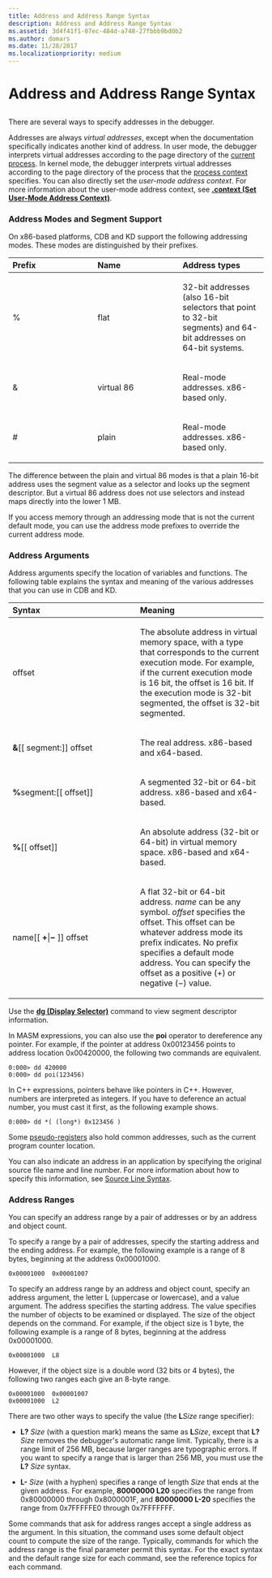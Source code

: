 ```yaml
---
title: Address and Address Range Syntax
description: Address and Address Range Syntax
ms.assetid: 3d4f41f1-07ec-484d-a748-27fbbb9bd0b2
ms.author: domars
ms.date: 11/28/2017
ms.localizationpriority: medium
---
```


# Address and Address Range Syntax


## <span id="ddk_address_and_address_range_syntax_dbg"></span><span id="DDK_ADDRESS_AND_ADDRESS_RANGE_SYNTAX_DBG"></span>


There are several ways to specify addresses in the debugger.

Addresses are always *virtual addresses*, except when the documentation specifically indicates another kind of address. In user mode, the debugger interprets virtual addresses according to the page directory of the [current process](controlling-processes-and-threads.md). In kernel mode, the debugger interprets virtual addresses according to the page directory of the process that the [process context](changing-contexts.md#process-context) specifies. You can also directly set the *user-mode address context*. For more information about the user-mode address context, see [**.context (Set User-Mode Address Context)**](-context--set-user-mode-address-context-.md).

### <span id="address_modes_and_segment_support"></span><span id="ADDRESS_MODES_AND_SEGMENT_SUPPORT"></span>Address Modes and Segment Support

On x86-based platforms, CDB and KD support the following addressing modes. These modes are distinguished by their prefixes.

<table>
<colgroup>
<col width="33%" />
<col width="33%" />
<col width="33%" />
</colgroup>
<thead>
<tr class="header">
<th align="left">Prefix</th>
<th align="left">Name</th>
<th align="left">Address types</th>
</tr>
</thead>
<tbody>
<tr class="odd">
<td align="left"><p>%</p></td>
<td align="left"><p>flat</p></td>
<td align="left"><p>32-bit addresses (also 16-bit selectors that point to 32-bit segments) and 64-bit addresses on 64-bit systems.</p></td>
</tr>
<tr class="even">
<td align="left"><p>&amp;</p></td>
<td align="left"><p>virtual 86</p></td>
<td align="left"><p>Real-mode addresses. x86-based only.</p></td>
</tr>
<tr class="odd">
<td align="left"><p>#</p></td>
<td align="left"><p>plain</p></td>
<td align="left"><p>Real-mode addresses. x86-based only.</p></td>
</tr>
</tbody>
</table>

 

The difference between the plain and virtual 86 modes is that a plain 16-bit address uses the segment value as a selector and looks up the segment descriptor. But a virtual 86 address does not use selectors and instead maps directly into the lower 1 MB.

If you access memory through an addressing mode that is not the current default mode, you can use the address mode prefixes to override the current address mode.

### <span id="address_arguments"></span><span id="ADDRESS_ARGUMENTS"></span>Address Arguments

Address arguments specify the location of variables and functions. The following table explains the syntax and meaning of the various addresses that you can use in CDB and KD.

<table>
<colgroup>
<col width="50%" />
<col width="50%" />
</colgroup>
<thead>
<tr class="header">
<th align="left">Syntax</th>
<th align="left">Meaning</th>
</tr>
</thead>
<tbody>
<tr class="odd">
<td align="left"><p>offset</p></td>
<td align="left"><p>The absolute address in virtual memory space, with a type that corresponds to the current execution mode. For example, if the current execution mode is 16 bit, the offset is 16 bit. If the execution mode is 32-bit segmented, the offset is 32-bit segmented.</p></td>
</tr>
<tr class="even">
<td align="left"><p><strong>&amp;</strong>[[ segment:]] offset</p></td>
<td align="left"><p>The real address. x86-based and x64-based.</p></td>
</tr>
<tr class="odd">
<td align="left"><p><strong>%</strong>segment:[[ offset]]</p></td>
<td align="left"><p>A segmented 32-bit or 64-bit address. x86-based and x64-based.</p></td>
</tr>
<tr class="even">
<td align="left"><p><strong>%</strong>[[ offset]]</p></td>
<td align="left"><p>An absolute address (32-bit or 64-bit) in virtual memory space. x86-based and x64-based.</p></td>
</tr>
<tr class="odd">
<td align="left"><p>name[[ <strong>+</strong>|<strong>−</strong> ]] offset</p></td>
<td align="left"><p>A flat 32-bit or 64-bit address. <em>name</em> can be any symbol. <em>offset</em> specifies the offset. This offset can be whatever address mode its prefix indicates. No prefix specifies a default mode address. You can specify the offset as a positive (+) or negative (−) value.</p></td>
</tr>
</tbody>
</table>

 

Use the [**dg (Display Selector)**](dg--display-selector-.md) command to view segment descriptor information.

In MASM expressions, you can also use the **poi** operator to dereference any pointer. For example, if the pointer at address 0x00123456 points to address location 0x00420000, the following two commands are equivalent.

```dbgcmd
0:000> dd 420000 
0:000> dd poi(123456) 
```

In C++ expressions, pointers behave like pointers in C++. However, numbers are interpreted as integers. If you have to deference an actual number, you must cast it first, as the following example shows.

```dbgcmd
0:000> dd *( (long*) 0x123456 ) 
```

Some [pseudo-registers](pseudo-register-syntax.md) also hold common addresses, such as the current program counter location.

You can also indicate an address in an application by specifying the original source file name and line number. For more information about how to specify this information, see [Source Line Syntax](source-line-syntax.md).

### <span id="address_ranges"></span><span id="ADDRESS_RANGES"></span>Address Ranges

You can specify an address range by a pair of addresses or by an address and object count.

To specify a range by a pair of addresses, specify the starting address and the ending address. For example, the following example is a range of 8 bytes, beginning at the address 0x00001000.

```dbgcmd
0x00001000  0x00001007
```

To specify an address range by an address and object count, specify an address argument, the letter L (uppercase or lowercase), and a value argument. The address specifies the starting address. The value specifies the number of objects to be examined or displayed. The size of the object depends on the command. For example, if the object size is 1 byte, the following example is a range of 8 bytes, beginning at the address 0x00001000.

```dbgcmd
0x00001000  L8
```

However, if the object size is a double word (32 bits or 4 bytes), the following two ranges each give an 8-byte range.

```dbgcmd
0x00001000  0x00001007
0x00001000  L2
```

There are two other ways to specify the value (the **L***Size* range specifier):

-   **L?** *Size* (with a question mark) means the same as **L***Size*, except that **L?** *Size* removes the debugger's automatic range limit. Typically, there is a range limit of 256 MB, because larger ranges are typographic errors. If you want to specify a range that is larger than 256 MB, you must use the **L?** *Size* syntax.

-   **L-** *Size* (with a hyphen) specifies a range of length *Size* that ends at the given address. For example, **80000000 L20** specifies the range from 0x80000000 through 0x8000001F, and **80000000 L-20** specifies the range from 0x7FFFFFE0 through 0x7FFFFFFF.

Some commands that ask for address ranges accept a single address as the argument. In this situation, the command uses some default object count to compute the size of the range. Typically, commands for which the address range is the final parameter permit this syntax. For the exact syntax and the default range size for each command, see the reference topics for each command.

 

 





